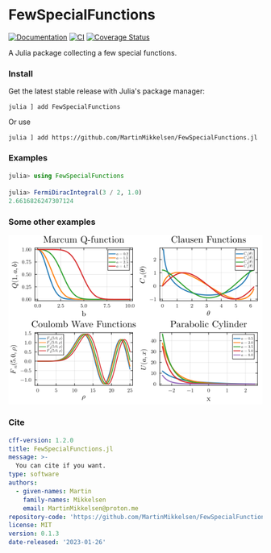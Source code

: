 # FewSpecialFunctions

[![Documentation](https://img.shields.io/badge/docs-dev-blue.svg)](https://martinmikkelsen.github.io/FewSpecialFunctions.jl/dev/)
[![CI](https://github.com/MartinMikkelsen/FewSpecialFunctions.jl/actions/workflows/ci.yml/badge.svg)](https://github.com/MartinMikkelsen/FewSpecialFunctions.jl/actions/workflows/ci.yml)
[![Coverage Status](https://coveralls.io/repos/github/MartinMikkelsen/FewSpecialFunctions.jl/badge.svg?branch=coverage)](https://coveralls.io/github/MartinMikkelsen/FewSpecialFunctions.jl?branch=coverage)

A Julia package collecting a few special functions.

### Install 

Get the latest stable release with Julia's package manager:

```
julia ] add FewSpecialFunctions
```
Or use 
```
julia ] add https://github.com/MartinMikkelsen/FewSpecialFunctions.jl
```

### Examples
```julia
julia> using FewSpecialFunctions

julia> FermiDiracIntegral(3 / 2, 1.0)
2.6616826247307124
```

### Some other examples
![CombinedPlot](combinedplot.png)

### Cite

```yaml
cff-version: 1.2.0
title: FewSpecialFunctions.jl
message: >-
  You can cite if you want.
type: software
authors:
  - given-names: Martin
    family-names: Mikkelsen
    email: MartinMikkelsen@proton.me
repository-code: 'https://github.com/MartinMikkelsen/FewSpecialFunctions.jl'
license: MIT
version: 0.1.3
date-released: '2023-01-26'
```
